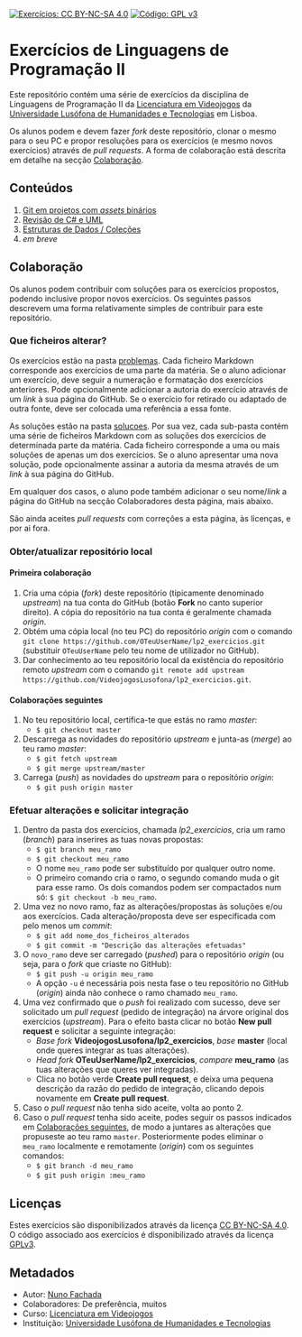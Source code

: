 <!--
Exercícios de Linguagens de Programação II (c) by Nuno Fachada

Exercícios de Linguagens de Programação II is licensed under a Creative Commons
Attribution-NonCommercial-ShareAlike 4.0 International License.

You should have received a copy of the license along with this
work. If not, see <http://creativecommons.org/licenses/by-nc-sa/4.0/>.
-->

[![Exercícios: CC BY-NC-SA 4.0](https://img.shields.io/badge/Exercícios-CC%20BY--NC--SA%204.0-lightgrey.svg)](https://creativecommons.org/licenses/by-nc-sa/4.0/)
[![Código: GPL v3](https://img.shields.io/badge/Código-GPL%20v3-blue.svg)](https://www.gnu.org/licenses/gpl-3.0)

# Exercícios de Linguagens de Programação II

Este repositório contém uma série de exercícios da disciplina de Linguagens de
Programação II da [Licenciatura em Videojogos][lv] da
[Universidade Lusófona de Humanidades e Tecnologias][ULHT] em Lisboa.

Os alunos podem e devem fazer _fork_ deste repositório, clonar o mesmo para o
seu PC e propor resoluções para os exercícios (e mesmo novos exercícios)
através de _pull requests_. A forma de colaboração está descrita em detalhe na
secção [Colaboração](#colab).

## Conteúdos

1.  [Git em projetos com _assets_ binários](problemas/01.md)
2.  [Revisão de C# e UML](problemas/02.md)
3.  [Estruturas de Dados / Coleções](problemas/03.md)
4.  _em breve_

<a name="colab" />

## Colaboração

Os alunos podem contribuir com soluções para os exercícios propostos, podendo
inclusive propor novos exercícios. Os seguintes passos descrevem uma forma
relativamente simples de contribuir para este repositório.

### Que ficheiros alterar?

Os exercícios estão na pasta [problemas](problemas). Cada ficheiro Markdown
corresponde aos exercícios de uma parte da matéria. Se o aluno adicionar um
exercício, deve seguir a numeração e formatação dos exercícios anteriores. Pode
opcionalmente adicionar a autoria do exercício através de um _link_ à sua
página do GitHub. Se o exercício for retirado ou adaptado de outra fonte, deve
ser colocada uma referência a essa fonte.

As soluções estão na pasta [solucoes](solucoes). Por sua vez, cada sub-pasta
contém uma série de ficheiros Markdown com as soluções dos exercícios de
determinada parte da matéria. Cada ficheiro corresponde a uma ou mais soluções
de apenas um dos exercícios. Se o aluno apresentar uma nova solução, pode
opcionalmente assinar a autoria da mesma através de um _link_ à sua página do
GitHub.

Em qualquer dos casos, o aluno pode também adicionar o seu nome/_link_ a
página do GitHub na secção Colaboradores desta página, mais abaixo.

São ainda aceites _pull requests_ com correções a esta página, às licenças, e
por ai fora.

### Obter/atualizar repositório local

#### Primeira colaboração

1.  Cria uma cópia (_fork_) deste repositório (tipicamente denominado
    _upstream_) na tua conta do GitHub (botão **Fork** no canto superior
    direito). A cópia do repositório na tua conta é geralmente chamada
    _origin_.
2.  Obtém uma cópia local (no teu PC) do repositório _origin_ com o comando
    `git clone https://github.com/OTeuUserName/lp2_exercicios.git` (substituir
    `OTeuUserName` pelo teu nome de utilizador no GitHub).
3.  Dar conhecimento ao teu repositório local da existência do repositório
    remoto _upstream_ com o comando
    `git remote add upstream https://github.com/VideojogosLusofona/lp2_exercicios.git`.

<a name="colabseg" />

#### Colaborações seguintes

1.  No teu repositório local, certifica-te que estás no ramo _master_:
    -   `$ git checkout master`
2.  Descarrega as novidades do repositório _upstream_ e junta-as (_merge_) ao
    teu ramo _master_:
    -   `$ git fetch upstream`
    -   `$ git merge upstream/master`
3.  Carrega (_push_) as novidades do _upstream_ para o repositório _origin_:
    -   `$ git push origin master`

### Efetuar alterações e solicitar integração

1.  Dentro da pasta dos exercícios, chamada _lp2_exercicios_, cria um ramo
    (_branch_) para inserires as tuas novas propostas:
    -   `$ git branch meu_ramo`
    -   `$ git checkout meu_ramo`
    -   O nome `meu_ramo` pode ser substituído por qualquer outro nome.
    -   O primeiro comando cria o ramo, o segundo comando muda o git para esse
        ramo. Os dois comandos podem ser compactados num só:
        `$ git checkout -b meu_ramo`.
2.  Uma vez no novo ramo, faz as alterações/propostas às soluções e/ou aos
    exercícios. Cada alteração/proposta deve ser especificada com pelo menos um
    _commit_:
    -   `$ git add nome_dos_ficheiros_alterados`
    -   `$ git commit -m "Descrição das alterações efetuadas"`
3.  O `novo_ramo` deve ser carregado (_pushed_) para o repositório _origin_ (ou
    seja, para o _fork_ que criaste no GitHub):
    -   `$ git push -u origin meu_ramo`
    -   A opção `-u` é necessária pois nesta fase o teu repositório no GitHub
        (_origin_) ainda não conhece o ramo chamado `meu_ramo`.
4.  Uma vez confirmado que o _push_ foi realizado com sucesso, deve ser
    solicitado um _pull request_ (pedido de integração) na árvore original dos
    exercícios (_upstream_). Para o efeito basta clicar no botão
    **New pull request** e solicitar a seguinte integração:
    -   _Base fork_ **VideojogosLusofona/lp2_exercicios**, _base_ **master**
    (local onde queres integrar as tuas alterações).
    -   _Head fork_ **OTeuUserName/lp2_exercicios**, _compare_ **meu_ramo** (as
    tuas alterações que queres ver integradas).
    -   Clica no botão verde **Create pull request**, e deixa uma pequena
        descrição da razão do pedido de integração, clicando depois novamente
        em **Create pull request**.
5.  Caso o _pull request_ não tenha sido aceite, volta ao ponto 2.
6.  Caso o _pull request_ tenha sido aceite, podes seguir os passos indicados
    em [Colaborações seguintes](#colabseg), de modo a juntares as alterações
    que propuseste ao teu ramo `master`. Posteriormente podes eliminar o
    `meu_ramo` localmente e remotamente (_origin_) com os seguintes comandos:
    -   `$ git branch -d meu_ramo`
    -   `$ git push origin :meu_ramo`

## Licenças

Estes exercícios são disponibilizados através da licença [CC BY-NC-SA 4.0][].
O código associado aos exercícios é disponibilizado através da licença
[GPLv3][].

## Metadados

*   Autor: [Nuno Fachada][]
*   Colaboradores:
    De preferência, muitos
*   Curso: [Licenciatura em Videojogos][lv]
*   Instituição: [Universidade Lusófona de Humanidades e Tecnologias][ULHT]

[GPLv3]:https://www.gnu.org/licenses/gpl-3.0.en.html
[CC BY-NC-SA 4.0]:https://creativecommons.org/licenses/by-nc-sa/4.0/
[lv]:https://www.ulusofona.pt/licenciatura/videojogos
[Nuno Fachada]:https://github.com/fakenmc
[ULHT]:https://www.ulusofona.pt/
